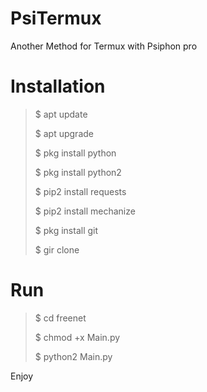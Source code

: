 # PsiTermux

Another Method for Termux with Psiphon pro

# Installation 

>$ apt update
>
>$ apt upgrade
>
>$ pkg install python
>
>$ pkg install python2
>
>$ pip2 install requests
>
>$ pip2 install mechanize
>
>$ pkg install git
>
>$ gir clone
>

# Run

>$ cd freenet
>
>$ chmod +x Main.py
>
>$ python2 Main.py

Enjoy 
